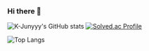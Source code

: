 ### Hi there 👋
![K-Junyyy's GitHub stats](https://github-readme-stats.vercel.app/api?username=Hwasoo-Jeon&show_icons=true&theme=dracula)
[![Solved.ac Profile](http://mazassumnida.wtf/api/generate_badge?boj=royallhs)](https://solved.ac/royallhs)

![Top Langs](https://github-readme-stats.vercel.app/api/top-langs/?username=Hwasoo-Jeon&layout=compact&theme=dracula)
<!--
**Hwasoo-Jeon/Hwasoo-Jeon** is a ✨ _special_ ✨ repository because its `README.md` (this file) appears on your GitHub profile.

Here are some ideas to get you started:

- 🔭 I’m currently working on ...
- 🌱 I’m currently learning ...
- 👯 I’m looking to collaborate on ...
- 🤔 I’m looking for help with ...
- 💬 Ask me about ...
- 📫 How to reach me: ...
- 😄 Pronouns: ...
- ⚡ Fun fact: ...
-->
